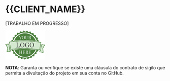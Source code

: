 # {{CLIENT_NAME}}

[TRABALHO EM PROGRESSO]


<img src="imgs/icon_logo.png" alt="Logo do cliente aqui" title="Logo do Cliente aqui" style="width:125px;"/>

**NOTA**: Garanta ou verifique se existe uma cláusula do contrato de sigilo que permita a divultação do projeto em sua conta no GitHub. 